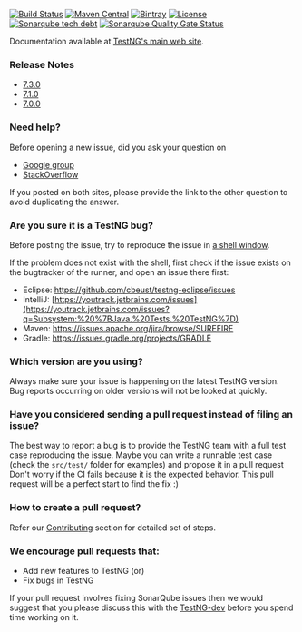 [![Build Status](https://img.shields.io/travis/cbeust/testng.svg)](https://travis-ci.org/cbeust/testng)
[![Maven Central](https://img.shields.io/maven-central/v/org.testng/testng.svg)](https://maven-badges.herokuapp.com/maven-central/org.testng/testng)
[![Bintray](https://api.bintray.com/packages/cbeust/maven/testng/images/download.svg)](https://bintray.com/cbeust/maven/testng/_latestVersion)
[![License](https://img.shields.io/github/license/cbeust/testng.svg)](https://www.apache.org/licenses/LICENSE-2.0.html)
[![Sonarqube tech debt](https://img.shields.io/sonar/https/sonarqube.com/org.testng:testng/tech_debt.svg?label=Sonarqube%20tech%20debt)](https://sonarqube.com/dashboard/index?id=org.testng:testng)
[![Sonarqube Quality Gate Status](https://sonarcloud.io/api/project_badges/measure?project=org.testng%3Atestng&metric=alert_status)](https://sonarcloud.io/dashboard?id=org.testng%3Atestng)

Documentation available at [TestNG's main web site](https://testng.org).

### Release Notes

* [7.3.0](https://groups.google.com/forum/#!topic/testng-users/a81uaZvtEZI)
* [7.1.0](https://groups.google.com/forum/#!topic/testng-users/84bYPJ1rjno)
* [7.0.0](https://groups.google.com/forum/#!topic/testng-users/HKujuefBhXA)

### Need help?
Before opening a new issue, did you ask your question on
* [Google group](https://groups.google.com/group/testng-users)
* [StackOverflow](https://stackoverflow.com/questions/tagged/testng)

If you posted on both sites, please provide the link to the other question to avoid duplicating the answer.

### Are you sure it is a TestNG bug?
Before posting the issue, try to reproduce the issue in [a shell window](https://testng.org/doc/documentation-main.html#running-testng).

If the problem does not exist with the shell, first check if the issue exists on the bugtracker of the runner, and open an issue there first:
* Eclipse: https://github.com/cbeust/testng-eclipse/issues
* IntelliJ: [https://youtrack.jetbrains.com/issues](https://youtrack.jetbrains.com/issues?q=Subsystem:%20%7BJava.%20Tests.%20TestNG%7D)
* Maven: https://issues.apache.org/jira/browse/SUREFIRE
* Gradle: https://issues.gradle.org/projects/GRADLE

### Which version are you using?
Always make sure your issue is happening on the latest TestNG version. Bug reports occurring on older versions will not be looked at quickly.

### Have you considered sending a pull request instead of filing an issue?
The best way to report a bug is to provide the TestNG team with a full test case reproducing the issue.
Maybe you can write a runnable test case (check the `src/test/` folder for examples) and propose it in a pull request 
Don't worry if the CI fails because it is the expected behavior.
This pull request will be a perfect start to find the fix :)

### How to create a pull request?
Refer our [Contributing](./CONTRIBUTING.md) section for detailed set of steps.

### We encourage pull requests that:

  * Add new features to TestNG (or)
  * Fix bugs in TestNG

  If your pull request involves fixing SonarQube issues then we would suggest that you please discuss this with the 
  [TestNG-dev](https://groups.google.com/forum/#!forum/testng-dev) before you spend time working on it.
